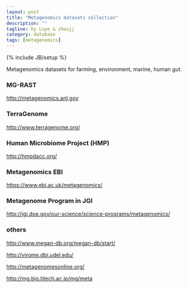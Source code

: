 ```yaml
---
layout: post
title: "Metagenomics datasets collection"
description: ""
tagline: by Luye & zhoujj
category: database
tags: [metagenomics]
---
```

{% include JB/setup %}

Metagenomics datasets for farming, environment, marine, human gut.

<!--more-->

### MG-RAST

http://metagenomics.anl.gov


### TerraGenome

http://www.terragenome.org/


### Human Microbiome Project (HMP)

http://hmpdacc.org/


### Metagenomics EBI

https://www.ebi.ac.uk/metagenomics/


### Metagenome Program in JGI

http://jgi.doe.gov/our-science/science-programs/metagenomics/

### others

http://www.megan-db.org/megan-db/start/

http://virome.dbi.udel.edu/

http://metagenomesonline.org/

http://mg.bio.titech.ac.jp/mg/meta


